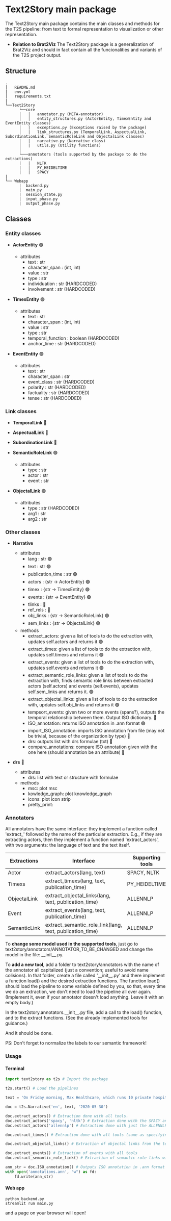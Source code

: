 # Text2Story main package
The Text2Story main package contains the main classes and methods for the T2S pipeline: from text to formal representation to visualization or other representation.

- **Relation to Brat2Viz**
The Text2Story package is a generalization of Brat2Viz and should in fact contain all the funcionalities and variants of the T2S project output.


## Structure
```
.
│   README.md
|   env.yml
│   requirements.txt
|
└──Text2Story
      └──core
      │   │   annotator.py (META-annotator)
      │   │   entity_structures.py (ActorEntity, TimexEntity and EventEntity classes)
      │   |   exceptions.py (Exceptions raised by the package)
      │   |   link_structures.py (TemporalLink, AspectualLink, SubordinationLink, SemanticRoleLink and ObjectalLink classes)
      │   |   narrative.py (Narrative class)
      │   |   utils.py (Utility functions)
      │   
      └───annotators (tools supported by the package to do the extractions)
      |   |   NLTK
      |   │   PY_HEIDELTIME
      |   |   SPACY
|
└── Webapp
      |  backend.py
      |  main.py
      |  session_state.py
      |  input_phase.py
      |  output_phase.py

```

## Classes
### Entity classes
- **ActorEntity** 🟢
    - attributes
        - text : str
        - character_span : (int, int)
        - value : str
        - type : str
        - individuation : str (HARDCODED)
        - involvement : str  (HARDCODED)

- **TimexEntity** 🟢
    - attributes
        - text : str
        - character_span : (int, int)
        - value : str
        - type : str
        - temporal_function : boolean (HARDCODED)
        - anchor_time : str (HARDCODED)

- **EventEntity** 🟢
    - attributes
        - text : str
        - character_span : str
        - event_class : str (HARDCODED)
        - polarity : str (HARDCODED)
        - factuality : str (HARDCODED)
        - tense : str (HARDCODED)

### Link classes

- **TemporalLink** 🔴

- **AspectualLink** 🔴

- **SubordinationLink** 🔴

- **SemanticRoleLink** 🟢
    - attributes
        - type : str
        - actor : str
        - event : str

- **ObjectalLink** 🟢
    - attributes
        - type : str  (HARDCODED)
        - arg1 : str
        - arg2 : str

### Other classes
- **Narrative**
    - attributes
        - lang : str 🟢
        - text : str 🟢
        - publication_time : str 🟢
        - actors : {str -> ActorEntity} 🟢
        - timex : {str -> TimexEntity} 🟢
        - events : {str -> EventEntity} 🟢
        - tlinks : 🔴
        - ref_rels : 🔴
        - obj_links : {str -> SemanticRoleLink} 🟢
        - sem_links : {str -> ObjectalLink} 🟢
    - methods
        - extract_actors: given a list of tools to do the extraction with, updates self.actors and returns it 🟢
        - extract_times: given a list of tools to do the extraction with, updates self.timexs and returns it 🟢
        - extract_events: given a list of tools to do the extraction with, updates self.events and returns it 🟢
        - extract_semantic_role_links: given a list of tools to do the extraction with, finds semantic role links between extracted actors (self.actors) and events (self.events), updates self.sem_links and returns it. 🟢
        - extract_objectal_links: given a list of tools to do the extraction with, updates self.obj_links and returns it 🟢
        - tempsort_events: given two or more events (spans?), outputs the temporal relationship between them. Output ISO dictionary. 🔴
        - ISO_annotation: returns ISO annotation in .ann format 🟢
        - import_ISO_annotation: imports ISO annotation from file (may not be trivial, because of the organization by type) 🔴
        - drs: outputs list with drs formulae (txt) 🔴
        - compare_annotations: compare ISO annotation given with the one here (should annotation be an attribute) 🔴

- **drs** 🔴
    - attributes
        - drs: list with text or structure with formulae
    - methods
        - msc: plot msc
        - kowledge_graph: plot knowledge_graph
        - icons: plot icon strip
        - pretty_print:

### Annotators
All annotators have the same interface: they implement a function called 'extract_' followed by the name of the particular extraction.
E.g., if they are extracting actors, then they implement a function named 'extract_actors', with two arguments: the language of text and the text itself.

|  Extractions |           Interface                                      |     Supporting tools |
|      ---     |             ---                                          |           ---         |
|     Actor    | extract_actors(lang, text)                               | SPACY,  NLTK |
|    Timexs    | extract_timexs(lang, text, publication_time)             |      PY_HEIDELTIME |
| ObjectalLink | extract_objectal_links(lang, text, publication_time)     |        ALLENNLP |
|     Event    | extract_events(lang, text, publication_time)             |        ALLENNLP |
| SemanticLink | extract_semantic_role_link(lang, text, publication_time) |        ALLENNLP |

To **change some model used in the supported tools**, just go to text2story/annotators/ANNOTATOR_TO_BE_CHANGED and change the model in the file: \_\_init\_\_.py.

To **add a new tool**, add a folder to text2story/annotators with the name of the annotator all capitalized (just a convention; useful to avoid name colisions).
In that folder, create a file called '\_\_init\_\_.py' and there implement a function load() and the desired extraction functions.
The function load() should load the pipeline to some variable defined by you, so that, every time we do an extraction, we don't need to load the pipeline all over again. (Implement it, even if your annotator doesn't load anything. Leave it with an empty body.)

In the text2story.annotators.\_\_init\_\_.py file, add a call to the load() function, and to the extract functions.
(See the already implemented tools for guidance.)

And it should be done.

PS: Don't forget to normalize the labels to our semantic framework!

### Usage
#### Terminal
```python
import text2story as t2s # Import the package

t2s.start() # Load the pipelines

text = 'On Friday morning, Max Healthcare, which runs 10 private hospitals around Delhi, put out an "SOS" message, saying it had less than an hour\'s supply remaining at two of its sites. The shortage was later resolved.'

doc = t2s.Narrative('en', text, '2020-05-30')

doc.extract_actors() # Extraction done with all tools.
doc.extract_actors('spacy', 'nltk') # Extraction done with the SPACY and NLTK tools.
doc.extract_actors('allennlp') # Extraction done with just the ALLENNLP tool.

doc.extract_times() # Extraction done with all tools (same as specifying 'py_heideltime', since we have just one tool to extract timexs)

doc.extract_objectal_links() # Extraction of objectal links from the text with all tools (needs to be done after extracting actors, since it requires actors to make the co-reference resolution)

doc.extract_events() # Extraction of events with all tools
doc.extract_semantic_role_link() # Extraction of semantic role links with all tools (should be done after extracting events since most semantic relations are between an actor and an event)

ann_str = doc.ISO_annotation() # Outputs ISO annotation in .ann format (txt) in a file called 'annotations.ann'
with open('annotations.ann', "w") as fd:
    fd.write(ann_str)
```
#### Web app
```ssh
python backend.py
streamlit run main.py
```
and a page on your browser will open!

